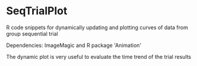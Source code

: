# SeqTrialPlot
R code snippets for dynamically updating and plotting curves of data from group sequential trial


Dependencies: ImageMagic and R package 'Animation'


The dynamic plot is very useful to evaluate the time trend of the trial results
